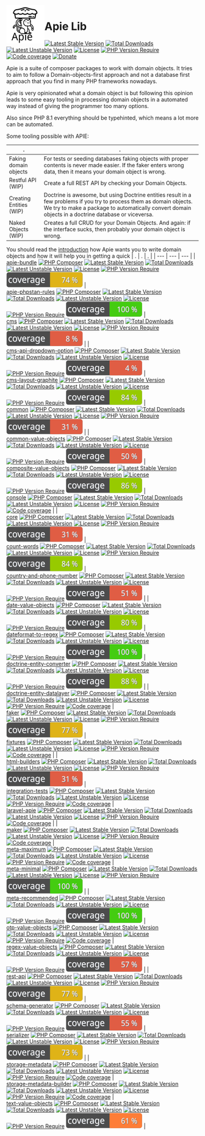 <img src="/docs/apie-logo.svg" width="100px" align="left" />
<h1>Apie Lib</h1>




 [![Latest Stable Version](http://poser.pugx.org/apie/apie-lib/v)](https://packagist.org/packages/apie/apie-lib) [![Total Downloads](http://poser.pugx.org/apie/apie-lib/downloads)](https://packagist.org/packages/apie/apie-lib) [![Latest Unstable Version](http://poser.pugx.org/apie/apie-lib/v/unstable)](https://packagist.org/packages/apie/apie-lib) [![License](http://poser.pugx.org/apie/apie-lib/license)](https://packagist.org/packages/apie/apie-lib) [![PHP Version Require](http://poser.pugx.org/apie/apie-lib/require/php)](https://packagist.org/packages/apie/apie-lib) [![Code coverage](https://apie-lib.github.io/coverage/coverage_badge.svg)](https://apie-lib.github.io/coverage/) [![Donate](https://www.paypalobjects.com/en_US/i/btn/btn_donate_LG.gif)](https://www.paypal.com/donate/?hosted_button_id=J4CAFUAW7VTAY) 

Apie is a suite of composer packages to work with domain objects. It tries to aim to follow a Domain-objects-first approach and not a database first approach that you find in many PHP frameworks nowadays.

Apie is very opinionated what a domain object is but following this opinion leads to some easy
tooling in processing domain objects in a automated way instead of giving the programmer too many options.

Also since PHP 8.1 everything should be typehinted, which means a lot more can be automated.

Some tooling possible with APIE:

| . | . | 
| --- | --- |
| Faking domain objects | For tests or seeding databases faking objects with proper contents is never made easier. If the faker enters wrong data, then it means your domain object is wrong. |
| Restful API (WIP) | Create a full REST API by checking your Domain Objects. |
| Creating Entities (WIP) | Doctrine is awesome, but using Doctrine entities result in a few problems if you try to process them as domain objects. We try to make a package to automatically convert domain objects in a doctrine database or viceversa.
| Naked Objects (WIP) | Creates a full CRUD for your Domain Objects. And again: if the interface sucks, then probably your domain object is wrong. |

You should read the [introduction](/docs/introduction.md) how Apie wants you to write domain objects and how it will help you in getting a quick 
| . | . | . | 
| --- | --- | --- | 
| <br>[apie-bundle](https://github.com/apie-lib/apie-bundle) [![PHP Composer](https://github.com/apie-lib/apie-bundle/actions/workflows/php.yml/badge.svg?event=push)](https://github.com/apie-lib/apie-bundle/actions/workflows/php.yml) [![Latest Stable Version](http://poser.pugx.org/apie/apie-bundle/v)](https://packagist.org/packages/apie/apie-bundle) [![Total Downloads](http://poser.pugx.org/apie/apie-bundle/downloads)](https://packagist.org/packages/apie/apie-bundle) [![Latest Unstable Version](http://poser.pugx.org/apie/apie-bundle/v/unstable)](https://packagist.org/packages/apie/apie-bundle) [![License](http://poser.pugx.org/apie/apie-bundle/license)](https://packagist.org/packages/apie/apie-bundle) [![PHP Version Require](http://poser.pugx.org/apie/apie-bundle/require/php)](https://packagist.org/packages/apie/apie-bundle) [![Code coverage](https://raw.githubusercontent.com/apie-lib/apie-bundle/main/coverage_badge.svg)](https://apie-lib.github.io/coverage/apie-bundle/index.html)   | <br>[apie-phpstan-rules](https://github.com/apie-lib/apie-phpstan-rules) [![PHP Composer](https://github.com/apie-lib/apie-phpstan-rules/actions/workflows/php.yml/badge.svg?event=push)](https://github.com/apie-lib/apie-phpstan-rules/actions/workflows/php.yml) [![Latest Stable Version](http://poser.pugx.org/apie/apie-phpstan-rules/v)](https://packagist.org/packages/apie/apie-phpstan-rules) [![Total Downloads](http://poser.pugx.org/apie/apie-phpstan-rules/downloads)](https://packagist.org/packages/apie/apie-phpstan-rules) [![Latest Unstable Version](http://poser.pugx.org/apie/apie-phpstan-rules/v/unstable)](https://packagist.org/packages/apie/apie-phpstan-rules) [![License](http://poser.pugx.org/apie/apie-phpstan-rules/license)](https://packagist.org/packages/apie/apie-phpstan-rules) [![PHP Version Require](http://poser.pugx.org/apie/apie-phpstan-rules/require/php)](https://packagist.org/packages/apie/apie-phpstan-rules) [![Code coverage](https://raw.githubusercontent.com/apie-lib/apie-phpstan-rules/main/coverage_badge.svg)](https://apie-lib.github.io/coverage/apie-phpstan-rules/index.html)   | <br>[cms](https://github.com/apie-lib/cms) [![PHP Composer](https://github.com/apie-lib/cms/actions/workflows/php.yml/badge.svg?event=push)](https://github.com/apie-lib/cms/actions/workflows/php.yml) [![Latest Stable Version](http://poser.pugx.org/apie/cms/v)](https://packagist.org/packages/apie/cms) [![Total Downloads](http://poser.pugx.org/apie/cms/downloads)](https://packagist.org/packages/apie/cms) [![Latest Unstable Version](http://poser.pugx.org/apie/cms/v/unstable)](https://packagist.org/packages/apie/cms) [![License](http://poser.pugx.org/apie/cms/license)](https://packagist.org/packages/apie/cms) [![PHP Version Require](http://poser.pugx.org/apie/cms/require/php)](https://packagist.org/packages/apie/cms) [![Code coverage](https://raw.githubusercontent.com/apie-lib/cms/main/coverage_badge.svg)](https://apie-lib.github.io/coverage/cms/index.html)   | 
| <br>[cms-api-dropdown-option](https://github.com/apie-lib/cms-api-dropdown-option) [![PHP Composer](https://github.com/apie-lib/cms-api-dropdown-option/actions/workflows/php.yml/badge.svg?event=push)](https://github.com/apie-lib/cms-api-dropdown-option/actions/workflows/php.yml) [![Latest Stable Version](http://poser.pugx.org/apie/cms-api-dropdown-option/v)](https://packagist.org/packages/apie/cms-api-dropdown-option) [![Total Downloads](http://poser.pugx.org/apie/cms-api-dropdown-option/downloads)](https://packagist.org/packages/apie/cms-api-dropdown-option) [![Latest Unstable Version](http://poser.pugx.org/apie/cms-api-dropdown-option/v/unstable)](https://packagist.org/packages/apie/cms-api-dropdown-option) [![License](http://poser.pugx.org/apie/cms-api-dropdown-option/license)](https://packagist.org/packages/apie/cms-api-dropdown-option) [![PHP Version Require](http://poser.pugx.org/apie/cms-api-dropdown-option/require/php)](https://packagist.org/packages/apie/cms-api-dropdown-option) [![Code coverage](https://raw.githubusercontent.com/apie-lib/cms-api-dropdown-option/main/coverage_badge.svg)](https://apie-lib.github.io/coverage/cms-api-dropdown-option/index.html)   | <br>[cms-layout-graphite](https://github.com/apie-lib/cms-layout-graphite) [![PHP Composer](https://github.com/apie-lib/cms-layout-graphite/actions/workflows/php.yml/badge.svg?event=push)](https://github.com/apie-lib/cms-layout-graphite/actions/workflows/php.yml) [![Latest Stable Version](http://poser.pugx.org/apie/cms-layout-graphite/v)](https://packagist.org/packages/apie/cms-layout-graphite) [![Total Downloads](http://poser.pugx.org/apie/cms-layout-graphite/downloads)](https://packagist.org/packages/apie/cms-layout-graphite) [![Latest Unstable Version](http://poser.pugx.org/apie/cms-layout-graphite/v/unstable)](https://packagist.org/packages/apie/cms-layout-graphite) [![License](http://poser.pugx.org/apie/cms-layout-graphite/license)](https://packagist.org/packages/apie/cms-layout-graphite) [![PHP Version Require](http://poser.pugx.org/apie/cms-layout-graphite/require/php)](https://packagist.org/packages/apie/cms-layout-graphite) [![Code coverage](https://raw.githubusercontent.com/apie-lib/cms-layout-graphite/main/coverage_badge.svg)](https://apie-lib.github.io/coverage/cms-layout-graphite/index.html)   | <br>[common](https://github.com/apie-lib/common) [![PHP Composer](https://github.com/apie-lib/common/actions/workflows/php.yml/badge.svg?event=push)](https://github.com/apie-lib/common/actions/workflows/php.yml) [![Latest Stable Version](http://poser.pugx.org/apie/common/v)](https://packagist.org/packages/apie/common) [![Total Downloads](http://poser.pugx.org/apie/common/downloads)](https://packagist.org/packages/apie/common) [![Latest Unstable Version](http://poser.pugx.org/apie/common/v/unstable)](https://packagist.org/packages/apie/common) [![License](http://poser.pugx.org/apie/common/license)](https://packagist.org/packages/apie/common) [![PHP Version Require](http://poser.pugx.org/apie/common/require/php)](https://packagist.org/packages/apie/common) [![Code coverage](https://raw.githubusercontent.com/apie-lib/common/main/coverage_badge.svg)](https://apie-lib.github.io/coverage/common/index.html)   | 
| <br>[common-value-objects](https://github.com/apie-lib/common-value-objects) [![PHP Composer](https://github.com/apie-lib/common-value-objects/actions/workflows/php.yml/badge.svg?event=push)](https://github.com/apie-lib/common-value-objects/actions/workflows/php.yml) [![Latest Stable Version](http://poser.pugx.org/apie/common-value-objects/v)](https://packagist.org/packages/apie/common-value-objects) [![Total Downloads](http://poser.pugx.org/apie/common-value-objects/downloads)](https://packagist.org/packages/apie/common-value-objects) [![Latest Unstable Version](http://poser.pugx.org/apie/common-value-objects/v/unstable)](https://packagist.org/packages/apie/common-value-objects) [![License](http://poser.pugx.org/apie/common-value-objects/license)](https://packagist.org/packages/apie/common-value-objects) [![PHP Version Require](http://poser.pugx.org/apie/common-value-objects/require/php)](https://packagist.org/packages/apie/common-value-objects) [![Code coverage](https://raw.githubusercontent.com/apie-lib/common-value-objects/main/coverage_badge.svg)](https://apie-lib.github.io/coverage/common-value-objects/index.html)   | <br>[composite-value-objects](https://github.com/apie-lib/composite-value-objects) [![PHP Composer](https://github.com/apie-lib/composite-value-objects/actions/workflows/php.yml/badge.svg?event=push)](https://github.com/apie-lib/composite-value-objects/actions/workflows/php.yml) [![Latest Stable Version](http://poser.pugx.org/apie/composite-value-objects/v)](https://packagist.org/packages/apie/composite-value-objects) [![Total Downloads](http://poser.pugx.org/apie/composite-value-objects/downloads)](https://packagist.org/packages/apie/composite-value-objects) [![Latest Unstable Version](http://poser.pugx.org/apie/composite-value-objects/v/unstable)](https://packagist.org/packages/apie/composite-value-objects) [![License](http://poser.pugx.org/apie/composite-value-objects/license)](https://packagist.org/packages/apie/composite-value-objects) [![PHP Version Require](http://poser.pugx.org/apie/composite-value-objects/require/php)](https://packagist.org/packages/apie/composite-value-objects) [![Code coverage](https://raw.githubusercontent.com/apie-lib/composite-value-objects/main/coverage_badge.svg)](https://apie-lib.github.io/coverage/composite-value-objects/index.html)   | <br>[console](https://github.com/apie-lib/console) [![PHP Composer](https://github.com/apie-lib/console/actions/workflows/php.yml/badge.svg?event=push)](https://github.com/apie-lib/console/actions/workflows/php.yml) [![Latest Stable Version](http://poser.pugx.org/apie/console/v)](https://packagist.org/packages/apie/console) [![Total Downloads](http://poser.pugx.org/apie/console/downloads)](https://packagist.org/packages/apie/console) [![Latest Unstable Version](http://poser.pugx.org/apie/console/v/unstable)](https://packagist.org/packages/apie/console) [![License](http://poser.pugx.org/apie/console/license)](https://packagist.org/packages/apie/console) [![PHP Version Require](http://poser.pugx.org/apie/console/require/php)](https://packagist.org/packages/apie/console) [![Code coverage](https://raw.githubusercontent.com/apie-lib/console/main/coverage_badge.svg)](https://apie-lib.github.io/coverage/console/index.html)   | 
| <br>[core](https://github.com/apie-lib/core) [![PHP Composer](https://github.com/apie-lib/core/actions/workflows/php.yml/badge.svg?event=push)](https://github.com/apie-lib/core/actions/workflows/php.yml) [![Latest Stable Version](http://poser.pugx.org/apie/core/v)](https://packagist.org/packages/apie/core) [![Total Downloads](http://poser.pugx.org/apie/core/downloads)](https://packagist.org/packages/apie/core) [![Latest Unstable Version](http://poser.pugx.org/apie/core/v/unstable)](https://packagist.org/packages/apie/core) [![License](http://poser.pugx.org/apie/core/license)](https://packagist.org/packages/apie/core) [![PHP Version Require](http://poser.pugx.org/apie/core/require/php)](https://packagist.org/packages/apie/core) [![Code coverage](https://raw.githubusercontent.com/apie-lib/core/main/coverage_badge.svg)](https://apie-lib.github.io/coverage/core/index.html)   | <br>[count-words](https://github.com/apie-lib/count-words) [![PHP Composer](https://github.com/apie-lib/count-words/actions/workflows/php.yml/badge.svg?event=push)](https://github.com/apie-lib/count-words/actions/workflows/php.yml) [![Latest Stable Version](http://poser.pugx.org/apie/count-words/v)](https://packagist.org/packages/apie/count-words) [![Total Downloads](http://poser.pugx.org/apie/count-words/downloads)](https://packagist.org/packages/apie/count-words) [![Latest Unstable Version](http://poser.pugx.org/apie/count-words/v/unstable)](https://packagist.org/packages/apie/count-words) [![License](http://poser.pugx.org/apie/count-words/license)](https://packagist.org/packages/apie/count-words) [![PHP Version Require](http://poser.pugx.org/apie/count-words/require/php)](https://packagist.org/packages/apie/count-words) [![Code coverage](https://raw.githubusercontent.com/apie-lib/count-words/main/coverage_badge.svg)](https://apie-lib.github.io/coverage/count-words/index.html)   | <br>[country-and-phone-number](https://github.com/apie-lib/country-and-phone-number) [![PHP Composer](https://github.com/apie-lib/country-and-phone-number/actions/workflows/php.yml/badge.svg?event=push)](https://github.com/apie-lib/country-and-phone-number/actions/workflows/php.yml) [![Latest Stable Version](http://poser.pugx.org/apie/country-and-phone-number/v)](https://packagist.org/packages/apie/country-and-phone-number) [![Total Downloads](http://poser.pugx.org/apie/country-and-phone-number/downloads)](https://packagist.org/packages/apie/country-and-phone-number) [![Latest Unstable Version](http://poser.pugx.org/apie/country-and-phone-number/v/unstable)](https://packagist.org/packages/apie/country-and-phone-number) [![License](http://poser.pugx.org/apie/country-and-phone-number/license)](https://packagist.org/packages/apie/country-and-phone-number) [![PHP Version Require](http://poser.pugx.org/apie/country-and-phone-number/require/php)](https://packagist.org/packages/apie/country-and-phone-number) [![Code coverage](https://raw.githubusercontent.com/apie-lib/country-and-phone-number/main/coverage_badge.svg)](https://apie-lib.github.io/coverage/country-and-phone-number/index.html)   | 
| <br>[date-value-objects](https://github.com/apie-lib/date-value-objects) [![PHP Composer](https://github.com/apie-lib/date-value-objects/actions/workflows/php.yml/badge.svg?event=push)](https://github.com/apie-lib/date-value-objects/actions/workflows/php.yml) [![Latest Stable Version](http://poser.pugx.org/apie/date-value-objects/v)](https://packagist.org/packages/apie/date-value-objects) [![Total Downloads](http://poser.pugx.org/apie/date-value-objects/downloads)](https://packagist.org/packages/apie/date-value-objects) [![Latest Unstable Version](http://poser.pugx.org/apie/date-value-objects/v/unstable)](https://packagist.org/packages/apie/date-value-objects) [![License](http://poser.pugx.org/apie/date-value-objects/license)](https://packagist.org/packages/apie/date-value-objects) [![PHP Version Require](http://poser.pugx.org/apie/date-value-objects/require/php)](https://packagist.org/packages/apie/date-value-objects) [![Code coverage](https://raw.githubusercontent.com/apie-lib/date-value-objects/main/coverage_badge.svg)](https://apie-lib.github.io/coverage/date-value-objects/index.html)   | <br>[dateformat-to-regex](https://github.com/apie-lib/dateformat-to-regex) [![PHP Composer](https://github.com/apie-lib/dateformat-to-regex/actions/workflows/php.yml/badge.svg?event=push)](https://github.com/apie-lib/dateformat-to-regex/actions/workflows/php.yml) [![Latest Stable Version](http://poser.pugx.org/apie/dateformat-to-regex/v)](https://packagist.org/packages/apie/dateformat-to-regex) [![Total Downloads](http://poser.pugx.org/apie/dateformat-to-regex/downloads)](https://packagist.org/packages/apie/dateformat-to-regex) [![Latest Unstable Version](http://poser.pugx.org/apie/dateformat-to-regex/v/unstable)](https://packagist.org/packages/apie/dateformat-to-regex) [![License](http://poser.pugx.org/apie/dateformat-to-regex/license)](https://packagist.org/packages/apie/dateformat-to-regex) [![PHP Version Require](http://poser.pugx.org/apie/dateformat-to-regex/require/php)](https://packagist.org/packages/apie/dateformat-to-regex) [![Code coverage](https://raw.githubusercontent.com/apie-lib/dateformat-to-regex/main/coverage_badge.svg)](https://apie-lib.github.io/coverage/dateformat-to-regex/index.html)   | <br>[doctrine-entity-converter](https://github.com/apie-lib/doctrine-entity-converter) [![PHP Composer](https://github.com/apie-lib/doctrine-entity-converter/actions/workflows/php.yml/badge.svg?event=push)](https://github.com/apie-lib/doctrine-entity-converter/actions/workflows/php.yml) [![Latest Stable Version](http://poser.pugx.org/apie/doctrine-entity-converter/v)](https://packagist.org/packages/apie/doctrine-entity-converter) [![Total Downloads](http://poser.pugx.org/apie/doctrine-entity-converter/downloads)](https://packagist.org/packages/apie/doctrine-entity-converter) [![Latest Unstable Version](http://poser.pugx.org/apie/doctrine-entity-converter/v/unstable)](https://packagist.org/packages/apie/doctrine-entity-converter) [![License](http://poser.pugx.org/apie/doctrine-entity-converter/license)](https://packagist.org/packages/apie/doctrine-entity-converter) [![PHP Version Require](http://poser.pugx.org/apie/doctrine-entity-converter/require/php)](https://packagist.org/packages/apie/doctrine-entity-converter) [![Code coverage](https://raw.githubusercontent.com/apie-lib/doctrine-entity-converter/main/coverage_badge.svg)](https://apie-lib.github.io/coverage/doctrine-entity-converter/index.html)   | 
| <br>[doctrine-entity-datalayer](https://github.com/apie-lib/doctrine-entity-datalayer) [![PHP Composer](https://github.com/apie-lib/doctrine-entity-datalayer/actions/workflows/php.yml/badge.svg?event=push)](https://github.com/apie-lib/doctrine-entity-datalayer/actions/workflows/php.yml) [![Latest Stable Version](http://poser.pugx.org/apie/doctrine-entity-datalayer/v)](https://packagist.org/packages/apie/doctrine-entity-datalayer) [![Total Downloads](http://poser.pugx.org/apie/doctrine-entity-datalayer/downloads)](https://packagist.org/packages/apie/doctrine-entity-datalayer) [![Latest Unstable Version](http://poser.pugx.org/apie/doctrine-entity-datalayer/v/unstable)](https://packagist.org/packages/apie/doctrine-entity-datalayer) [![License](http://poser.pugx.org/apie/doctrine-entity-datalayer/license)](https://packagist.org/packages/apie/doctrine-entity-datalayer) [![PHP Version Require](http://poser.pugx.org/apie/doctrine-entity-datalayer/require/php)](https://packagist.org/packages/apie/doctrine-entity-datalayer) [![Code coverage](https://raw.githubusercontent.com/apie-lib/doctrine-entity-datalayer/main/coverage_badge.svg)](https://apie-lib.github.io/coverage/doctrine-entity-datalayer/index.html)   | <br>[faker](https://github.com/apie-lib/faker) [![PHP Composer](https://github.com/apie-lib/faker/actions/workflows/php.yml/badge.svg?event=push)](https://github.com/apie-lib/faker/actions/workflows/php.yml) [![Latest Stable Version](http://poser.pugx.org/apie/faker/v)](https://packagist.org/packages/apie/faker) [![Total Downloads](http://poser.pugx.org/apie/faker/downloads)](https://packagist.org/packages/apie/faker) [![Latest Unstable Version](http://poser.pugx.org/apie/faker/v/unstable)](https://packagist.org/packages/apie/faker) [![License](http://poser.pugx.org/apie/faker/license)](https://packagist.org/packages/apie/faker) [![PHP Version Require](http://poser.pugx.org/apie/faker/require/php)](https://packagist.org/packages/apie/faker) [![Code coverage](https://raw.githubusercontent.com/apie-lib/faker/main/coverage_badge.svg)](https://apie-lib.github.io/coverage/faker/index.html)   | <br>[fixtures](https://github.com/apie-lib/fixtures) [![PHP Composer](https://github.com/apie-lib/fixtures/actions/workflows/php.yml/badge.svg?event=push)](https://github.com/apie-lib/fixtures/actions/workflows/php.yml) [![Latest Stable Version](http://poser.pugx.org/apie/fixtures/v)](https://packagist.org/packages/apie/fixtures) [![Total Downloads](http://poser.pugx.org/apie/fixtures/downloads)](https://packagist.org/packages/apie/fixtures) [![Latest Unstable Version](http://poser.pugx.org/apie/fixtures/v/unstable)](https://packagist.org/packages/apie/fixtures) [![License](http://poser.pugx.org/apie/fixtures/license)](https://packagist.org/packages/apie/fixtures) [![PHP Version Require](http://poser.pugx.org/apie/fixtures/require/php)](https://packagist.org/packages/apie/fixtures) [![Code coverage](https://raw.githubusercontent.com/apie-lib/fixtures/main/coverage_badge.svg)](https://apie-lib.github.io/coverage/fixtures/index.html)   | 
| <br>[html-builders](https://github.com/apie-lib/html-builders) [![PHP Composer](https://github.com/apie-lib/html-builders/actions/workflows/php.yml/badge.svg?event=push)](https://github.com/apie-lib/html-builders/actions/workflows/php.yml) [![Latest Stable Version](http://poser.pugx.org/apie/html-builders/v)](https://packagist.org/packages/apie/html-builders) [![Total Downloads](http://poser.pugx.org/apie/html-builders/downloads)](https://packagist.org/packages/apie/html-builders) [![Latest Unstable Version](http://poser.pugx.org/apie/html-builders/v/unstable)](https://packagist.org/packages/apie/html-builders) [![License](http://poser.pugx.org/apie/html-builders/license)](https://packagist.org/packages/apie/html-builders) [![PHP Version Require](http://poser.pugx.org/apie/html-builders/require/php)](https://packagist.org/packages/apie/html-builders) [![Code coverage](https://raw.githubusercontent.com/apie-lib/html-builders/main/coverage_badge.svg)](https://apie-lib.github.io/coverage/html-builders/index.html)   | <br>[integration-tests](https://github.com/apie-lib/integration-tests) [![PHP Composer](https://github.com/apie-lib/integration-tests/actions/workflows/php.yml/badge.svg?event=push)](https://github.com/apie-lib/integration-tests/actions/workflows/php.yml) [![Latest Stable Version](http://poser.pugx.org/apie/integration-tests/v)](https://packagist.org/packages/apie/integration-tests) [![Total Downloads](http://poser.pugx.org/apie/integration-tests/downloads)](https://packagist.org/packages/apie/integration-tests) [![Latest Unstable Version](http://poser.pugx.org/apie/integration-tests/v/unstable)](https://packagist.org/packages/apie/integration-tests) [![License](http://poser.pugx.org/apie/integration-tests/license)](https://packagist.org/packages/apie/integration-tests) [![PHP Version Require](http://poser.pugx.org/apie/integration-tests/require/php)](https://packagist.org/packages/apie/integration-tests) [![Code coverage](https://raw.githubusercontent.com/apie-lib/integration-tests/main/coverage_badge.svg)](https://apie-lib.github.io/coverage/integration-tests/index.html)   | <br>[laravel-apie](https://github.com/apie-lib/laravel-apie) [![PHP Composer](https://github.com/apie-lib/laravel-apie/actions/workflows/php.yml/badge.svg?event=push)](https://github.com/apie-lib/laravel-apie/actions/workflows/php.yml) [![Latest Stable Version](http://poser.pugx.org/apie/laravel-apie/v)](https://packagist.org/packages/apie/laravel-apie) [![Total Downloads](http://poser.pugx.org/apie/laravel-apie/downloads)](https://packagist.org/packages/apie/laravel-apie) [![Latest Unstable Version](http://poser.pugx.org/apie/laravel-apie/v/unstable)](https://packagist.org/packages/apie/laravel-apie) [![License](http://poser.pugx.org/apie/laravel-apie/license)](https://packagist.org/packages/apie/laravel-apie) [![PHP Version Require](http://poser.pugx.org/apie/laravel-apie/require/php)](https://packagist.org/packages/apie/laravel-apie) [![Code coverage](https://raw.githubusercontent.com/apie-lib/laravel-apie/main/coverage_badge.svg)](https://apie-lib.github.io/coverage/laravel-apie/index.html)   | 
| <br>[maker](https://github.com/apie-lib/maker) [![PHP Composer](https://github.com/apie-lib/maker/actions/workflows/php.yml/badge.svg?event=push)](https://github.com/apie-lib/maker/actions/workflows/php.yml) [![Latest Stable Version](http://poser.pugx.org/apie/maker/v)](https://packagist.org/packages/apie/maker) [![Total Downloads](http://poser.pugx.org/apie/maker/downloads)](https://packagist.org/packages/apie/maker) [![Latest Unstable Version](http://poser.pugx.org/apie/maker/v/unstable)](https://packagist.org/packages/apie/maker) [![License](http://poser.pugx.org/apie/maker/license)](https://packagist.org/packages/apie/maker) [![PHP Version Require](http://poser.pugx.org/apie/maker/require/php)](https://packagist.org/packages/apie/maker) [![Code coverage](https://raw.githubusercontent.com/apie-lib/maker/main/coverage_badge.svg)](https://apie-lib.github.io/coverage/maker/index.html)   | <br>[meta-maximum](https://github.com/apie-lib/meta-maximum) [![PHP Composer](https://github.com/apie-lib/meta-maximum/actions/workflows/php.yml/badge.svg?event=push)](https://github.com/apie-lib/meta-maximum/actions/workflows/php.yml) [![Latest Stable Version](http://poser.pugx.org/apie/meta-maximum/v)](https://packagist.org/packages/apie/meta-maximum) [![Total Downloads](http://poser.pugx.org/apie/meta-maximum/downloads)](https://packagist.org/packages/apie/meta-maximum) [![Latest Unstable Version](http://poser.pugx.org/apie/meta-maximum/v/unstable)](https://packagist.org/packages/apie/meta-maximum) [![License](http://poser.pugx.org/apie/meta-maximum/license)](https://packagist.org/packages/apie/meta-maximum) [![PHP Version Require](http://poser.pugx.org/apie/meta-maximum/require/php)](https://packagist.org/packages/apie/meta-maximum) [![Code coverage](https://raw.githubusercontent.com/apie-lib/meta-maximum/main/coverage_badge.svg)](https://apie-lib.github.io/coverage/meta-maximum/index.html)   | <br>[meta-minimal](https://github.com/apie-lib/meta-minimal) [![PHP Composer](https://github.com/apie-lib/meta-minimal/actions/workflows/php.yml/badge.svg?event=push)](https://github.com/apie-lib/meta-minimal/actions/workflows/php.yml) [![Latest Stable Version](http://poser.pugx.org/apie/meta-minimal/v)](https://packagist.org/packages/apie/meta-minimal) [![Total Downloads](http://poser.pugx.org/apie/meta-minimal/downloads)](https://packagist.org/packages/apie/meta-minimal) [![Latest Unstable Version](http://poser.pugx.org/apie/meta-minimal/v/unstable)](https://packagist.org/packages/apie/meta-minimal) [![License](http://poser.pugx.org/apie/meta-minimal/license)](https://packagist.org/packages/apie/meta-minimal) [![PHP Version Require](http://poser.pugx.org/apie/meta-minimal/require/php)](https://packagist.org/packages/apie/meta-minimal) [![Code coverage](https://raw.githubusercontent.com/apie-lib/meta-minimal/main/coverage_badge.svg)](https://apie-lib.github.io/coverage/meta-minimal/index.html)   | 
| <br>[meta-recommended](https://github.com/apie-lib/meta-recommended) [![PHP Composer](https://github.com/apie-lib/meta-recommended/actions/workflows/php.yml/badge.svg?event=push)](https://github.com/apie-lib/meta-recommended/actions/workflows/php.yml) [![Latest Stable Version](http://poser.pugx.org/apie/meta-recommended/v)](https://packagist.org/packages/apie/meta-recommended) [![Total Downloads](http://poser.pugx.org/apie/meta-recommended/downloads)](https://packagist.org/packages/apie/meta-recommended) [![Latest Unstable Version](http://poser.pugx.org/apie/meta-recommended/v/unstable)](https://packagist.org/packages/apie/meta-recommended) [![License](http://poser.pugx.org/apie/meta-recommended/license)](https://packagist.org/packages/apie/meta-recommended) [![PHP Version Require](http://poser.pugx.org/apie/meta-recommended/require/php)](https://packagist.org/packages/apie/meta-recommended) [![Code coverage](https://raw.githubusercontent.com/apie-lib/meta-recommended/main/coverage_badge.svg)](https://apie-lib.github.io/coverage/meta-recommended/index.html)   | <br>[otp-value-objects](https://github.com/apie-lib/otp-value-objects) [![PHP Composer](https://github.com/apie-lib/otp-value-objects/actions/workflows/php.yml/badge.svg?event=push)](https://github.com/apie-lib/otp-value-objects/actions/workflows/php.yml) [![Latest Stable Version](http://poser.pugx.org/apie/otp-value-objects/v)](https://packagist.org/packages/apie/otp-value-objects) [![Total Downloads](http://poser.pugx.org/apie/otp-value-objects/downloads)](https://packagist.org/packages/apie/otp-value-objects) [![Latest Unstable Version](http://poser.pugx.org/apie/otp-value-objects/v/unstable)](https://packagist.org/packages/apie/otp-value-objects) [![License](http://poser.pugx.org/apie/otp-value-objects/license)](https://packagist.org/packages/apie/otp-value-objects) [![PHP Version Require](http://poser.pugx.org/apie/otp-value-objects/require/php)](https://packagist.org/packages/apie/otp-value-objects) [![Code coverage](https://raw.githubusercontent.com/apie-lib/otp-value-objects/main/coverage_badge.svg)](https://apie-lib.github.io/coverage/otp-value-objects/index.html)   | <br>[regex-value-objects](https://github.com/apie-lib/regex-value-objects) [![PHP Composer](https://github.com/apie-lib/regex-value-objects/actions/workflows/php.yml/badge.svg?event=push)](https://github.com/apie-lib/regex-value-objects/actions/workflows/php.yml) [![Latest Stable Version](http://poser.pugx.org/apie/regex-value-objects/v)](https://packagist.org/packages/apie/regex-value-objects) [![Total Downloads](http://poser.pugx.org/apie/regex-value-objects/downloads)](https://packagist.org/packages/apie/regex-value-objects) [![Latest Unstable Version](http://poser.pugx.org/apie/regex-value-objects/v/unstable)](https://packagist.org/packages/apie/regex-value-objects) [![License](http://poser.pugx.org/apie/regex-value-objects/license)](https://packagist.org/packages/apie/regex-value-objects) [![PHP Version Require](http://poser.pugx.org/apie/regex-value-objects/require/php)](https://packagist.org/packages/apie/regex-value-objects) [![Code coverage](https://raw.githubusercontent.com/apie-lib/regex-value-objects/main/coverage_badge.svg)](https://apie-lib.github.io/coverage/regex-value-objects/index.html)   | 
| <br>[rest-api](https://github.com/apie-lib/rest-api) [![PHP Composer](https://github.com/apie-lib/rest-api/actions/workflows/php.yml/badge.svg?event=push)](https://github.com/apie-lib/rest-api/actions/workflows/php.yml) [![Latest Stable Version](http://poser.pugx.org/apie/rest-api/v)](https://packagist.org/packages/apie/rest-api) [![Total Downloads](http://poser.pugx.org/apie/rest-api/downloads)](https://packagist.org/packages/apie/rest-api) [![Latest Unstable Version](http://poser.pugx.org/apie/rest-api/v/unstable)](https://packagist.org/packages/apie/rest-api) [![License](http://poser.pugx.org/apie/rest-api/license)](https://packagist.org/packages/apie/rest-api) [![PHP Version Require](http://poser.pugx.org/apie/rest-api/require/php)](https://packagist.org/packages/apie/rest-api) [![Code coverage](https://raw.githubusercontent.com/apie-lib/rest-api/main/coverage_badge.svg)](https://apie-lib.github.io/coverage/rest-api/index.html)   | <br>[schema-generator](https://github.com/apie-lib/schema-generator) [![PHP Composer](https://github.com/apie-lib/schema-generator/actions/workflows/php.yml/badge.svg?event=push)](https://github.com/apie-lib/schema-generator/actions/workflows/php.yml) [![Latest Stable Version](http://poser.pugx.org/apie/schema-generator/v)](https://packagist.org/packages/apie/schema-generator) [![Total Downloads](http://poser.pugx.org/apie/schema-generator/downloads)](https://packagist.org/packages/apie/schema-generator) [![Latest Unstable Version](http://poser.pugx.org/apie/schema-generator/v/unstable)](https://packagist.org/packages/apie/schema-generator) [![License](http://poser.pugx.org/apie/schema-generator/license)](https://packagist.org/packages/apie/schema-generator) [![PHP Version Require](http://poser.pugx.org/apie/schema-generator/require/php)](https://packagist.org/packages/apie/schema-generator) [![Code coverage](https://raw.githubusercontent.com/apie-lib/schema-generator/main/coverage_badge.svg)](https://apie-lib.github.io/coverage/schema-generator/index.html)   | <br>[serializer](https://github.com/apie-lib/serializer) [![PHP Composer](https://github.com/apie-lib/serializer/actions/workflows/php.yml/badge.svg?event=push)](https://github.com/apie-lib/serializer/actions/workflows/php.yml) [![Latest Stable Version](http://poser.pugx.org/apie/serializer/v)](https://packagist.org/packages/apie/serializer) [![Total Downloads](http://poser.pugx.org/apie/serializer/downloads)](https://packagist.org/packages/apie/serializer) [![Latest Unstable Version](http://poser.pugx.org/apie/serializer/v/unstable)](https://packagist.org/packages/apie/serializer) [![License](http://poser.pugx.org/apie/serializer/license)](https://packagist.org/packages/apie/serializer) [![PHP Version Require](http://poser.pugx.org/apie/serializer/require/php)](https://packagist.org/packages/apie/serializer) [![Code coverage](https://raw.githubusercontent.com/apie-lib/serializer/main/coverage_badge.svg)](https://apie-lib.github.io/coverage/serializer/index.html)   | 
| <br>[storage-metadata](https://github.com/apie-lib/storage-metadata) [![PHP Composer](https://github.com/apie-lib/storage-metadata/actions/workflows/php.yml/badge.svg?event=push)](https://github.com/apie-lib/storage-metadata/actions/workflows/php.yml) [![Latest Stable Version](http://poser.pugx.org/apie/storage-metadata/v)](https://packagist.org/packages/apie/storage-metadata) [![Total Downloads](http://poser.pugx.org/apie/storage-metadata/downloads)](https://packagist.org/packages/apie/storage-metadata) [![Latest Unstable Version](http://poser.pugx.org/apie/storage-metadata/v/unstable)](https://packagist.org/packages/apie/storage-metadata) [![License](http://poser.pugx.org/apie/storage-metadata/license)](https://packagist.org/packages/apie/storage-metadata) [![PHP Version Require](http://poser.pugx.org/apie/storage-metadata/require/php)](https://packagist.org/packages/apie/storage-metadata) [![Code coverage](https://raw.githubusercontent.com/apie-lib/storage-metadata/main/coverage_badge.svg)](https://apie-lib.github.io/coverage/storage-metadata/index.html)   | <br>[storage-metadata-builder](https://github.com/apie-lib/storage-metadata-builder) [![PHP Composer](https://github.com/apie-lib/storage-metadata-builder/actions/workflows/php.yml/badge.svg?event=push)](https://github.com/apie-lib/storage-metadata-builder/actions/workflows/php.yml) [![Latest Stable Version](http://poser.pugx.org/apie/storage-metadata-builder/v)](https://packagist.org/packages/apie/storage-metadata-builder) [![Total Downloads](http://poser.pugx.org/apie/storage-metadata-builder/downloads)](https://packagist.org/packages/apie/storage-metadata-builder) [![Latest Unstable Version](http://poser.pugx.org/apie/storage-metadata-builder/v/unstable)](https://packagist.org/packages/apie/storage-metadata-builder) [![License](http://poser.pugx.org/apie/storage-metadata-builder/license)](https://packagist.org/packages/apie/storage-metadata-builder) [![PHP Version Require](http://poser.pugx.org/apie/storage-metadata-builder/require/php)](https://packagist.org/packages/apie/storage-metadata-builder) [![Code coverage](https://raw.githubusercontent.com/apie-lib/storage-metadata-builder/main/coverage_badge.svg)](https://apie-lib.github.io/coverage/storage-metadata-builder/index.html)   | <br>[text-value-objects](https://github.com/apie-lib/text-value-objects) [![PHP Composer](https://github.com/apie-lib/text-value-objects/actions/workflows/php.yml/badge.svg?event=push)](https://github.com/apie-lib/text-value-objects/actions/workflows/php.yml) [![Latest Stable Version](http://poser.pugx.org/apie/text-value-objects/v)](https://packagist.org/packages/apie/text-value-objects) [![Total Downloads](http://poser.pugx.org/apie/text-value-objects/downloads)](https://packagist.org/packages/apie/text-value-objects) [![Latest Unstable Version](http://poser.pugx.org/apie/text-value-objects/v/unstable)](https://packagist.org/packages/apie/text-value-objects) [![License](http://poser.pugx.org/apie/text-value-objects/license)](https://packagist.org/packages/apie/text-value-objects) [![PHP Version Require](http://poser.pugx.org/apie/text-value-objects/require/php)](https://packagist.org/packages/apie/text-value-objects) [![Code coverage](https://raw.githubusercontent.com/apie-lib/text-value-objects/main/coverage_badge.svg)](https://apie-lib.github.io/coverage/text-value-objects/index.html)   | 
